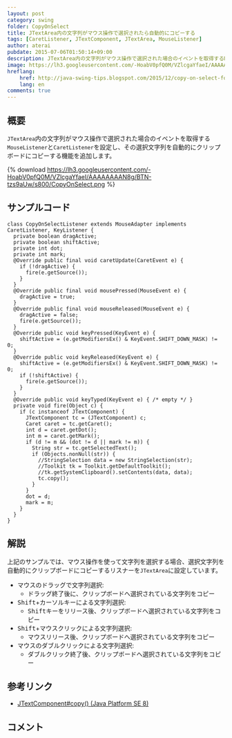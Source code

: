 ```yaml
---
layout: post
category: swing
folder: CopyOnSelect
title: JTextArea内の文字列がマウス操作で選択されたら自動的にコピーする
tags: [CaretListener, JTextComponent, JTextArea, MouseListener]
author: aterai
pubdate: 2015-07-06T01:50:14+09:00
description: JTextArea内の文字列がマウス操作で選択された場合のイベントを取得するMouseListenerとCaretListenerを設定し、その選択文字列を自動的にクリップボードにコピーする機能を追加します。
image: https://lh3.googleusercontent.com/-HoabV0pfQ0M/VZlcgaYfaeI/AAAAAAAAN8g/BTN-tzs9aUw/s800/CopyOnSelect.png
hreflang:
    href: http://java-swing-tips.blogspot.com/2015/12/copy-on-select-for-jtextarea.html
    lang: en
comments: true
---
```

## 概要
`JTextArea`内の文字列がマウス操作で選択された場合のイベントを取得する`MouseListener`と`CaretListener`を設定し、その選択文字列を自動的にクリップボードにコピーする機能を追加します。

{% download https://lh3.googleusercontent.com/-HoabV0pfQ0M/VZlcgaYfaeI/AAAAAAAAN8g/BTN-tzs9aUw/s800/CopyOnSelect.png %}

## サンプルコード
<pre class="prettyprint"><code>class CopyOnSelectListener extends MouseAdapter implements CaretListener, KeyListener {
  private boolean dragActive;
  private boolean shiftActive;
  private int dot;
  private int mark;
  @Override public final void caretUpdate(CaretEvent e) {
    if (!dragActive) {
      fire(e.getSource());
    }
  }
  @Override public final void mousePressed(MouseEvent e) {
    dragActive = true;
  }
  @Override public final void mouseReleased(MouseEvent e) {
    dragActive = false;
    fire(e.getSource());
  }
  @Override public void keyPressed(KeyEvent e) {
    shiftActive = (e.getModifiersEx() &amp; KeyEvent.SHIFT_DOWN_MASK) != 0;
  }
  @Override public void keyReleased(KeyEvent e) {
    shiftActive = (e.getModifiersEx() &amp; KeyEvent.SHIFT_DOWN_MASK) != 0;
    if (!shiftActive) {
      fire(e.getSource());
    }
  }
  @Override public void keyTyped(KeyEvent e) { /* empty */ }
  private void fire(Object c) {
    if (c instanceof JTextComponent) {
      JTextComponent tc = (JTextComponent) c;
      Caret caret = tc.getCaret();
      int d = caret.getDot();
      int m = caret.getMark();
      if (d != m &amp;&amp; (dot != d || mark != m)) {
        String str = tc.getSelectedText();
        if (Objects.nonNull(str)) {
          //StringSelection data = new StringSelection(str);
          //Toolkit tk = Toolkit.getDefaultToolkit();
          //tk.getSystemClipboard().setContents(data, data);
          tc.copy();
        }
      }
      dot = d;
      mark = m;
    }
  }
}
</code></pre>

## 解説
上記のサンプルでは、マウス操作を使って文字列を選択する場合、選択文字列を自動的にクリップボードにコピーするリスナーを`JTextArea`に設定しています。

- マウスのドラッグで文字列選択:
    - ドラッグ終了後に、クリップボードへ選択されている文字列をコピー
- <kbd>Shift</kbd>+カーソルキーによる文字列選択:
    - <kbd>Shift</kbd>キーをリリース後、クリップボードへ選択されている文字列をコピー
- <kbd>Shift</kbd>+マウスクリックによる文字列選択:
    - マウスリリース後、クリップボードへ選択されている文字列をコピー
- マウスのダブルクリックによる文字列選択:
    - ダブルクリック終了後、クリップボードへ選択されている文字列をコピー

<!-- dummy comment line for breaking list -->

## 参考リンク
- [JTextComponent#copy() (Java Platform SE 8)](https://docs.oracle.com/javase/jp/8/docs/api/javax/swing/text/JTextComponent.html#copy--)

<!-- dummy comment line for breaking list -->

## コメント
